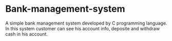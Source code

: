 # Bank-management-system
A simple bank management system developed by C programming language. In this system customer can see his account info, deposite and withdraw cash in his account.
